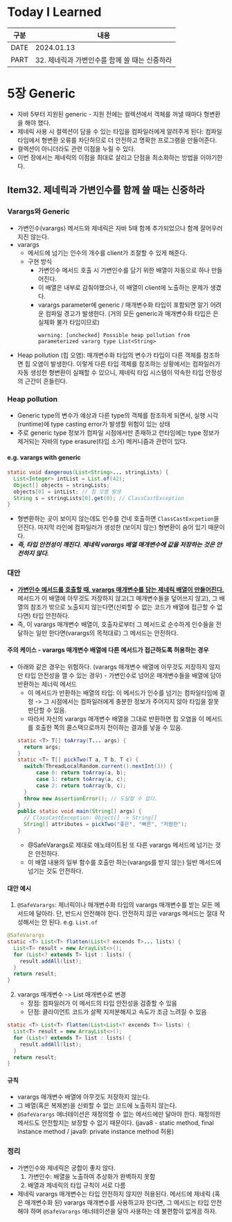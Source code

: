 # Today I Learned

| 구분 | 내용                     |
| ---- | -----------------------|
| DATE | 2024.01.13             |
| PART | 32. 제네릭과 가변인수를 함께 쓸 때는 신중하라 |

# 5장 Generic
* 자바 5부터 지원된 generic - 지원 전에는 컬렉션에서 객체를 꺼낼 때마다 형변환을 해야 했다. 
* 제네릭 사용 시 컬렉션이 담을 수 있는 타입을 컴파일러에게 알려주게 된다: 컴파일 타임에서 형변환 오류를 차단하므로 더 안전하고 명확한 프로그램을 만들어준다. 
* 컬렉션이 아니더라도 관련 이점을 누릴 수 있다. 
* 이번 장에서는 제네릭의 이점을 최대로 살리고 단점을 최소화하는 방법을 이야기한다.

## Item32. 제네릭과 가변인수를 함께 쓸 때는 신중하라

### Varargs와 Generic

- 가변인수(varargs) 메서드와 제네릭은 자바 5때 함께 추가되었으나 함께 잘어우러지진 않는다.
- varargs
  - 메서드에 넘기는 인수의 개수를 client가 조절할 수 있게 해준다.
  - 구현 방식
    - 가변인수 메서드 호출 시 가변인수를 담기 위한 배열이 자동으로 하나 만들어진다.
    - 이 배열은 내부로 감춰야했으나, 이 배열이 client에 노출하는 문제가 생겼다.
    - varargs parameter에 generic / 매개변수화 타입이 포함되면 알기 어려운 컴파일 경고가 발생한다. (거의 모든 generic과 매개변수화 타입은 은 실체화 불가 타입이므로)
      ```
      warning: [unchecked] Possible heap pollution from parameterized vararg type List<String>
      ```
- Heap pollution (힙 오염): 매개변수화 타입의 변수가 타입이 다른 객체를 참조하면 힙 오염이 발생한다. 이렇게 다른 타입 객체를 참조하는 상황에서는 컴파일러가 자동 생성한 형변환이 실패할 수 있으니, 제네릭 타입 시스템이 약속한 타입 안정성의 근간이 흔들린다.

### Heap pollution

- Generic type의 변수가 예상과 다른 type의 객체를 참조하게 되면서, 실행 시각(runtime)에 type casting error가 발생할 위험이 있는 상태
- 주로 generic type 정보가 컴파일 시점에서만 존재하고 런타임에는 type 정보가 제거되는 자바의 type erasure(타입 소거) 메커니즘과 관련이 있다.

#### e.g. varargs with generic

```java
static void dangerous(List<String>... stringLists) {
  List<Integer> intList = List.of(42);
  Object[] objects = stringLists;
  objects[0] = intList; // 힙 오염 발생
  String s = stringLists[0].get(0); // ClassCastException
}
```

- 형변환하는 곳이 보이지 않는데도 인수를 건네 호출하면 `ClassCastExcpetion`을 던진다. 마지막 라인에 컴파일러가 생성한 (보이지 않는) 형변환이 숨어 있기 때문이다.
- **_즉, 타입 안전성이 깨진다. 제네릭 varargs 배열 매개변수에 값을 저장하는 것은 안전하지 않다._**

### 대안

- **<u>가변인수 메서드를 호출할 때, varargs 매개변수를 담는 제네릭 배열이 만들어진다.</u>** 메서드가 이 배열에 아무것도 저장하지 않고(그 매개변수들을 덮어쓰지 않고), 그 배열의 참조가 밖으로 노출되지 않는다면(신뢰할 수 없는 코드가 배열에 접근할 수 없다면) 타입 안전하다.
- 즉, 이 varargs 매개변수 배열이, 호출자로부터 그 메서드로 순수하게 인수들을 전달하는 일만 한다면(varargs의 목적대로) 그 메서드는 안전하다.

#### 주의 케이스 - varargs 매개변수 배열에 다른 메서드가 접근하도록 허용하는 경우

- 아래와 같은 경우는 위험하다. (varargs 매개변수 배열에 아무것도 저장하지 않지만 타입 안전성을 깰 수 있는 경우) - 가변인수로 넘어온 매개변수들을 배열에 담아 반환하는 제너릭 메서드
  - 이 메서드가 반환하는 배열의 타입: 이 메서드가 인수를 넘기는 컴파일타임에 결정 -> 그 시점에서는 컴파일러에게 충분한 정보가 주어지지 않아 타입을 잘못 판단할 수 있음.
  - 따라서 자신의 varargs 매개변수 배열을 그대로 반환하면 힙 오염을 이 메서드를 호출한 쪽의 콜스택으로까지 전이하는 결과를 낳을 수 있음.
  ```java
  static <T> T[] toArray(T... args) {
  	return args;
  }
  static <T> T[] pickTwo(T a, T b, T c) {
  	switch(ThreadLocalRandom.current().nextInt(3)) {
  		case 0: return toArray(a, b);
  		case 1: return toArray(a, c);
  		case 2: return toArray(b, c);
  	}
  	throw new AssertionError(); // 도달할 수 없다.
  }
  public static void main(String[] args) {
  	// ClassCastException: Object[] -> String[]
  	String[] attributes = pickTwo("좋은", "빠른", "저렴한");
  }
  ```
  - @SafeVarargs로 제대로 애노테이트된 또 다른 varargs 메서드에 넘기는 것은 안전하다.
  - 이 배열 내용의 일부 함수를 호출만 하는(varargs를 받지 않는) 일반 메서드에 넘기는 것도 안전하다.

#### 대안 예시

1. `@SafeVarargs`: 제너릭이나 매개변수화 타입의 varargs 매개변수를 받는 모든 메서드에 달아라. 단, 반드시 안전해야 한다. 안전하지 않은 varargs 메서드는 절대 작성해서는 안 된다. e.g. `List.of`

```java
@SafeVarargs
static <T> List<T> flatten(List<? excends T>... lists) {
  List<T> result = new ArrayList<>();
  for (List<? extends T> list : lists) {
    result.addAll(list);
  }
  return result;
}
```

2. varargs 매개변수 -> List 매개변수로 변경
   - 장점: 컴파일러가 이 메서드의 타입 안전성을 검증할 수 있음
   - 단점: 클라이언트 코드가 살짝 지저분해지고 속도가 조금 느려질 수 있음

```java
static <T> List<T> flatten(List<List<? excends T>> lists) {
  List<T> result = new ArrayList<>();
  for (List<? extends T> list : lists) {
    result.addAll(list);
  }
  return result;
}
```

#### 규칙

- varargs 매개변수 배열에 아무것도 저장하지 않는다.
- 그 배열(혹은 복제본)을 신뢰할 수 없는 코드에 노출하지 않는다.
- `@SafeVarargs` 애너테이션은 재정의할 수 없는 메서드에만 달아야 한다. 재정의한 메서드도 안전할지는 보장할 수 없기 때문이다. (java8 - static method, final instance method / java9: private instance method 허용)

### 정리

- 가변인수와 제네릭은 궁합이 좋지 않다.
  1.  가변인수: 배열을 노출하여 추상화가 완벽하지 못함
  2.  배열과 제네릭의 타입 규칙이 서로 다름
- 제네릭 varargs 매개변수는 타입 안전하지 않지만 허용된다. 메서드에 제네릭 (혹은 매개변수화 된) varargs 매개변수를 사용하고자 한다면, 그 메서드는 타입 안전해야 하며 `@SafeVarargs` 애너테이션을 달아 사용하는 데 불편함이 없게끔 하자.
